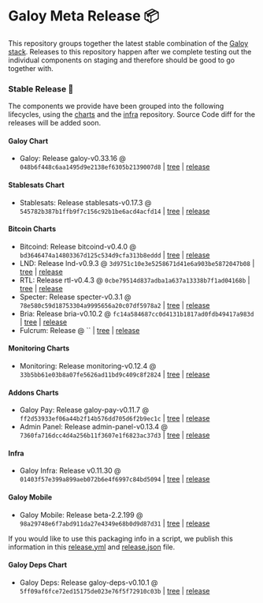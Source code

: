 # Galoy Meta Release 📦

This repository groups together the latest stable combination of the [Galoy stack](https://github.com/GaloyMoney/awesome-galoy#tech-components).
Releases to this repository happen after we complete testing out the individual components on staging and therefore should be good to go together with.

### Stable Release 🎉

The components we provide have been grouped into the following lifecycles, using the [charts](https://github.com/GaloyMoney/charts) and the [infra](https://github.com/GaloyMoney/galoy-infra) repository.
Source Code diff for the releases will be added soon.

#### Galoy Chart
- Galoy: Release galoy-v0.33.16 @ `048b6f448c6aa1495d9e2138ef6305b2139007d8` | [tree](https://github.com/GaloyMoney/charts/tree/048b6f448c6aa1495d9e2138ef6305b2139007d8/charts/galoy) | [release](https://github.com/GaloyMoney/charts/releases/tag/galoy-v0.33.16)

#### Stablesats Chart
- Stablesats: Release stablesats-v0.17.3 @ `545782b387b1ffb9f7c156c92b1be6acd4acfd14` | [tree](https://github.com/GaloyMoney/charts/tree/545782b387b1ffb9f7c156c92b1be6acd4acfd14/charts/stablesats) | [release](https://github.com/GaloyMoney/charts/releases/tag/stablesats-v0.17.3)

#### Bitcoin Charts
- Bitcoind: Release bitcoind-v0.4.0 @ `bd3646474a14803367d125c534d9cfa313b8eddd` | [tree](https://github.com/GaloyMoney/charts/tree/bd3646474a14803367d125c534d9cfa313b8eddd/charts/bitcoind) | [release](https://github.com/GaloyMoney/charts/releases/tag/bitcoind-v0.4.0)
- LND: Release lnd-v0.9.3 @ `3d9751c10e3e5258671d41e6a903be5872047b08` | [tree](https://github.com/GaloyMoney/charts/tree/3d9751c10e3e5258671d41e6a903be5872047b08/charts/lnd) | [release](https://github.com/GaloyMoney/charts/releases/tag/lnd-v0.9.3)
- RTL: Release rtl-v0.4.3 @ `0cbe79514d837adba1a637a13338b7f1ad04168b` | [tree](https://github.com/GaloyMoney/charts/tree/0cbe79514d837adba1a637a13338b7f1ad04168b/charts/rtl) | [release](https://github.com/GaloyMoney/charts/releases/tag/rtl-v0.4.3)
- Specter: Release specter-v0.3.1 @ `78e580c59d18753304a9995656a20c07df5978a2` | [tree](https://github.com/GaloyMoney/charts/tree/78e580c59d18753304a9995656a20c07df5978a2/charts/specter) | [release](https://github.com/GaloyMoney/charts/releases/tag/specter-v0.3.1)
- Bria: Release bria-v0.10.2 @ `fc14a584687cc0d4131b1817ad0fdb49417a983d` | [tree](https://github.com/GaloyMoney/charts/tree/fc14a584687cc0d4131b1817ad0fdb49417a983d/charts/bria) | [release](https://github.com/GaloyMoney/charts/releases/tag/bria-v0.10.2)
- Fulcrum: Release  @ `` | [tree](https://github.com/GaloyMoney/charts/tree//charts/fulcrum) | [release](https://github.com/GaloyMoney/charts/releases/tag/)

#### Monitoring Charts
- Monitoring: Release monitoring-v0.12.4 @ `33b5bb61e03b8a07fe5626ad11bd9c409c8f2824` | [tree](https://github.com/GaloyMoney/charts/tree/33b5bb61e03b8a07fe5626ad11bd9c409c8f2824/charts/monitoring) | [release](https://github.com/GaloyMoney/charts/releases/tag/monitoring-v0.12.4)

#### Addons Charts
- Galoy Pay: Release galoy-pay-v0.11.7 @ `ff2d53933ef06a44b2f14b576dd705d6f2b9ec1c` | [tree](https://github.com/GaloyMoney/charts/tree/ff2d53933ef06a44b2f14b576dd705d6f2b9ec1c/charts/galoy-pay) | [release](https://github.com/GaloyMoney/charts/releases/tag/galoy-pay-v0.11.7)
- Admin Panel: Release admin-panel-v0.13.4 @ `7360fa716dcc4d4a256b11f3607e1f6823ac37d3` | [tree](https://github.com/GaloyMoney/charts/tree/7360fa716dcc4d4a256b11f3607e1f6823ac37d3/charts/admin-panel) | [release](https://github.com/GaloyMoney/charts/releases/tag/admin-panel-v0.13.4)

#### Infra

- Galoy Infra: Release v0.11.30 @ `01403f57e399a899aeb072b6e4f6997c84bd5094` | [tree](https://github.com/GaloyMoney/galoy-infra/tree/01403f57e399a899aeb072b6e4f6997c84bd5094) | [release](https://github.com/GaloyMoney/galoy-infra/releases/tag/v0.11.30)

#### Galoy Mobile

- Galoy Mobile: Release beta-2.2.199 @ `98a29748e6f7abd911da27e4349e68b0d9d87d31` | [tree](https://github.com/GaloyMoney/galoy-mobile/tree/98a29748e6f7abd911da27e4349e68b0d9d87d31) | [release](https://github.com/GaloyMoney/galoy-mobile/releases/tag/beta-2.2.199)

If you would like to use this packaging info in a script, we publish this information in this [release.yml](./release.yml) and [release.json](./release.json) file.

#### Galoy Deps Chart
- Galoy Deps: Release galoy-deps-v0.10.1 @ `5ff09af6fce72ed15175de023e76f5f72910c03b` | [tree](https://github.com/GaloyMoney/charts/tree/5ff09af6fce72ed15175de023e76f5f72910c03b/charts/galoy-deps) | [release](https://github.com/GaloyMoney/charts/releases/tag/galoy-deps-v0.10.1)
